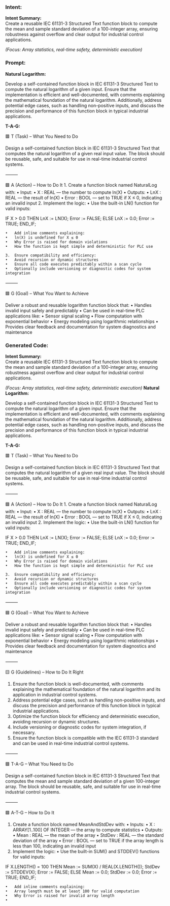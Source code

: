 ### Intent:
**Intent Summary:**  
Create a reusable IEC 61131-3 Structured Text function block to compute the mean and sample standard deviation of a 100-integer array, ensuring robustness against overflow and clear output for industrial control applications.  

*(Focus: Array statistics, real-time safety, deterministic execution)*

### Prompt:
**Natural Logarithm:**

Develop a self-contained function block in IEC 61131-3 Structured Text to compute the natural logarithm of a given input. Ensure that the implementation is efficient and well-documented, with comments explaining the mathematical foundation of the natural logarithm. Additionally, address potential edge cases, such as handling non-positive inputs, and discuss the precision and performance of this function block in typical industrial applications.

**T-A-G:**

🟥 T (Task) – What You Need to Do

Design a self-contained function block in IEC 61131-3 Structured Text that computes the natural logarithm of a given real input value. The block should be reusable, safe, and suitable for use in real-time industrial control systems.

⸻

🟩 A (Action) – How to Do It
	1.	Create a function block named NaturalLog with:
	•	Input:
	•	X : REAL — the number to compute ln(X)
	•	Outputs:
	•	LnX : REAL — the result of ln(X)
	•	Error : BOOL — set to TRUE if X ≤ 0, indicating an invalid input
	2.	Implement the logic:
	•	Use the built-in LN() function for valid inputs:

 IF X > 0.0 THEN
    LnX := LN(X);
    Error := FALSE;
ELSE
    LnX := 0.0;
    Error := TRUE;
END_IF;

	•	Add inline comments explaining:
	•	ln(X) is undefined for X ≤ 0
	•	Why Error is raised for domain violations
	•	How the function is kept simple and deterministic for PLC use

	3.	Ensure compatibility and efficiency:
	•	Avoid recursion or dynamic structures
	•	Ensure all code executes predictably within a scan cycle
	•	Optionally include versioning or diagnostic codes for system integration

⸻

🟦 G (Goal) – What You Want to Achieve

Deliver a robust and reusable logarithm function block that:
	•	Handles invalid input safely and predictably
	•	Can be used in real-time PLC applications like:
	•	Sensor signal scaling
	•	Flow computation with exponential behavior
	•	Energy modeling using logarithmic relationships
	•	Provides clear feedback and documentation for system diagnostics and maintenance

### Generated Code:
**Intent Summary:**  
Create a reusable IEC 61131-3 Structured Text function block to compute the mean and sample standard deviation of a 100-integer array, ensuring robustness against overflow and clear output for industrial control applications.  

*(Focus: Array statistics, real-time safety, deterministic execution)*
**Natural Logarithm:**

Develop a self-contained function block in IEC 61131-3 Structured Text to compute the natural logarithm of a given input. Ensure that the implementation is efficient and well-documented, with comments explaining the mathematical foundation of the natural logarithm. Additionally, address potential edge cases, such as handling non-positive inputs, and discuss the precision and performance of this function block in typical industrial applications.

**T-A-G:**

🟥 T (Task) – What You Need to Do

Design a self-contained function block in IEC 61131-3 Structured Text that computes the natural logarithm of a given real input value. The block should be reusable, safe, and suitable for use in real-time industrial control systems.

⸻

🟩 A (Action) – How to Do It
	1.	Create a function block named NaturalLog with:
	•	Input:
	•	X : REAL — the number to compute ln(X)
	•	Outputs:
	•	LnX : REAL — the result of ln(X)
	•	Error : BOOL — set to TRUE if X ≤ 0, indicating an invalid input
	2.	Implement the logic:
	•	Use the built-in LN() function for valid inputs:

 IF X > 0.0 THEN
    LnX := LN(X);
    Error := FALSE;
ELSE
    LnX := 0.0;
    Error := TRUE;
END_IF;

	•	Add inline comments explaining:
	•	ln(X) is undefined for X ≤ 0
	•	Why Error is raised for domain violations
	•	How the function is kept simple and deterministic for PLC use

	3.	Ensure compatibility and efficiency:
	•	Avoid recursion or dynamic structures
	•	Ensure all code executes predictably within a scan cycle
	•	Optionally include versioning or diagnostic codes for system integration

⸻

🟦 G (Goal) – What You Want to Achieve

Deliver a robust and reusable logarithm function block that:
	•	Handles invalid input safely and predictably
	•	Can be used in real-time PLC applications like:
	•	Sensor signal scaling
	•	Flow computation with exponential behavior
	•	Energy modeling using logarithmic relationships
	•	Provides clear feedback and documentation for system diagnostics and maintenance

⸻

🟨 G (Guidelines) – How to Do It Right

1.	Ensure the function block is well-documented, with comments explaining the mathematical foundation of the natural logarithm and its application in industrial control systems.
2.	Address potential edge cases, such as handling non-positive inputs, and discuss the precision and performance of this function block in typical industrial applications.
3.	Optimize the function block for efficiency and deterministic execution, avoiding recursion or dynamic structures.
4.	Include versioning or diagnostic codes for system integration, if necessary.
5.	Ensure the function block is compatible with the IEC 61131-3 standard and can be used in real-time industrial control systems.

⸻

🟩 T-A-G – What You Need to Do

Design a self-contained function block in IEC 61131-3 Structured Text that computes the mean and sample standard deviation of a given 100-integer array. The block should be reusable, safe, and suitable for use in real-time industrial control systems.

⸻

🟩 A-T-G – How to Do It

1.	Create a function block named MeanAndStdDev with:
•	Inputs:
•	X : ARRAY[1..100] OF INTEGER — the array to compute statistics
•	Outputs:
•	Mean : REAL — the mean of the array
•	StdDev : REAL — the standard deviation of the array
•	Error : BOOL — set to TRUE if the array length is less than 100, indicating an invalid input
2.	Implement the logic:
•	Use the built-in SUM() and STDDEV() functions for valid inputs:

 IF X.LENGTH() = 100 THEN
    Mean := SUM(X) / REAL(X.LENGTH());
    StdDev := STDDEV(X);
    Error := FALSE;
ELSE
    Mean := 0.0;
    StdDev := 0.0;
    Error := TRUE;
END_IF;

	•	Add inline comments explaining:
	•	Array length must be at least 100 for valid computation
	•	Why Error is raised for invalid array length
	•
